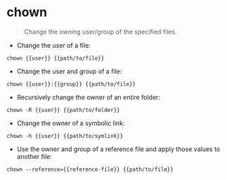 # chown

> Change the owning user/group of the specified files.

- Change the user of a file:

`chown {{user}} {{path/to/file}}`

- Change the user and group of a file:

`chown {{user}}:{{group}} {{path/to/file}}`

- Recursively change the owner of an entire folder:

`chown -R {{user}} {{path/to/folder}}`

- Change the owner of a symbolic link:

`chown -h {{user}} {{path/to/symlink}}`

- Use the owner and group of a reference file and apply those values to another file:

`chown --reference={{reference-file}} {{path/to/file}}`
